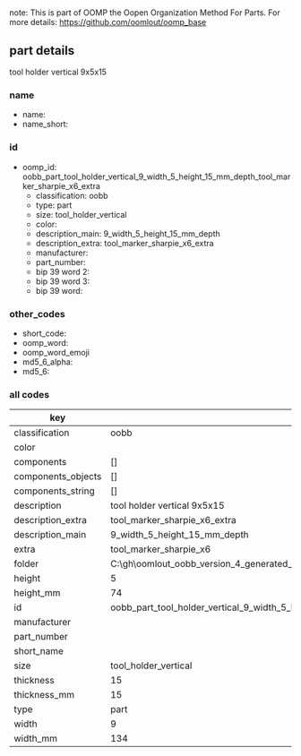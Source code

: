 #   

note: This is part of OOMP the Oopen Organization Method For Parts. For more details: https://github.com/oomlout/oomp_base

##  part details



tool holder vertical 9x5x15

### name
* name: 
* name_short: 
### id
* oomp_id: oobb_part_tool_holder_vertical_9_width_5_height_15_mm_depth_tool_marker_sharpie_x6_extra
  * classification: oobb
  * type: part
  * size: tool_holder_vertical
  * color: 
  * description_main: 9_width_5_height_15_mm_depth
  * description_extra: tool_marker_sharpie_x6_extra
  * manufacturer: 
  * part_number: 
  * bip 39 word 2: 
  * bip 39 word 3: 
  * bip 39 word: 

### other_codes
* short_code: 
* oomp_word: 
* oomp_word_emoji 
* md5_6_alpha: 
* md5_6: 









### all codes 
| key | value |  
| --- | --- |  
| classification | oobb |  
| color |  |  
| components | [] |  
| components_objects | [] |  
| components_string | [] |  
| description | tool holder vertical 9x5x15 |  
| description_extra | tool_marker_sharpie_x6_extra |  
| description_main | 9_width_5_height_15_mm_depth |  
| extra | tool_marker_sharpie_x6 |  
| folder | C:\gh\oomlout_oobb_version_4_generated_parts\things\oobb_part_tool_holder_vertical_9_width_5_height_15_mm_depth_tool_marker_sharpie_x6_extra |  
| height | 5 |  
| height_mm | 74 |  
| id | oobb_part_tool_holder_vertical_9_width_5_height_15_mm_depth_tool_marker_sharpie_x6_extra |  
| manufacturer |  |  
| part_number |  |  
| short_name |  |  
| size | tool_holder_vertical |  
| thickness | 15 |  
| thickness_mm | 15 |  
| type | part |  
| width | 9 |  
| width_mm | 134 |  
